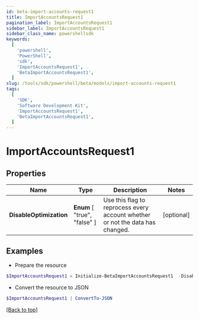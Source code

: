 ```yaml
---
id: beta-import-accounts-request1
title: ImportAccountsRequest1
pagination_label: ImportAccountsRequest1
sidebar_label: ImportAccountsRequest1
sidebar_class_name: powershellsdk
keywords:
  [
    'powershell',
    'PowerShell',
    'sdk',
    'ImportAccountsRequest1',
    'BetaImportAccountsRequest1',
  ]
slug: /tools/sdk/powershell/beta/models/import-accounts-request1
tags:
  [
    'SDK',
    'Software Development Kit',
    'ImportAccountsRequest1',
    'BetaImportAccountsRequest1',
  ]
---
```


# ImportAccountsRequest1

## Properties

| Name | Type | Description | Notes |
| --- | --- | --- | --- |
| **DisableOptimization** | **Enum** [ "true", "false" ] | Use this flag to reprocess every account whether or not the data has changed. | [optional] |

## Examples

- Prepare the resource

```powershell
$ImportAccountsRequest1 = Initialize-BetaImportAccountsRequest1  -DisableOptimization true
```

- Convert the resource to JSON

```powershell
$ImportAccountsRequest1 | ConvertTo-JSON
```

[[Back to top]](#)
